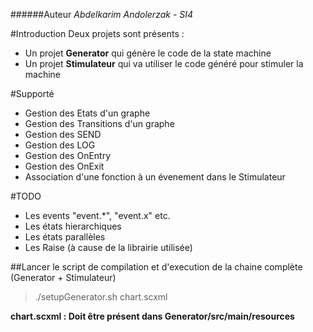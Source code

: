 ######Auteur
*Abdelkarim Andolerzak - SI4*

#Introduction
Deux projets sont présents : 
- Un projet **Generator** qui génère le code de la state machine
- Un projet **Stimulateur** qui va utiliser le code généré pour stimuler la machine

#Supporté
- Gestion des Etats d'un graphe
- Gestion des Transitions d'un graphe
- Gestion des SEND
- Gestion des LOG
- Gestion des OnEntry 
- Gestion des OnExit
- Association d'une fonction à un évenement dans le Stimulateur

#TODO
- Les events "event.*", "event.x" etc. 
- Les états hierarchiques
- Les états parallèles
- Les Raise (à cause de la librairie utilisée)


##Lancer le script de compilation et d'execution de la chaine complète (Generator + Stimulateur)
>./setupGenerator.sh chart.scxml

**chart.scxml : Doit être présent dans Generator/src/main/resources**
